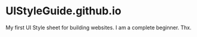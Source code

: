 # UIStyleGuide.github.io

My first UI Style sheet for building websites.
I am a complete beginner.
Thx.
